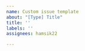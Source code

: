 ```yaml
---
name: Custom issue template
about: "[Type] Title"
title: ''
labels: ''
assignees: hamsik22

---
```




